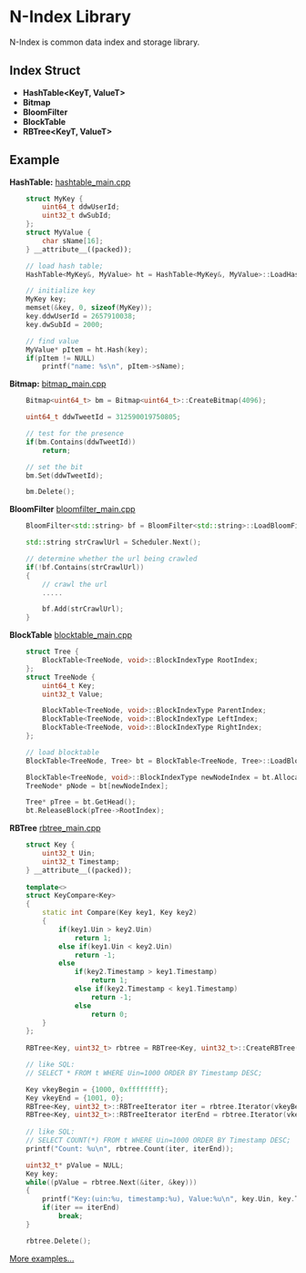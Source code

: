 # N-Index Library
N-Index is common data index and storage library.

## Index Struct ##
* **HashTable<KeyT, ValueT>**
* **Bitmap<KeyT>**
* **BloomFilter<KeyT>**
* **BlockTable<ValueT>**
* **RBTree<KeyT, ValueT>**

## Example ##
**HashTable:** [hashtable_main.cpp][2]
```c++
	struct MyKey {
		uint64_t ddwUserId;
		uint32_t dwSubId;
	};
	struct MyValue {
		char sName[16];
	} __attribute__((packed));

	// load hash table;
	HashTable<MyKey&, MyValue> ht = HashTable<MyKey&, MyValue>::LoadHashTable(...);

	// initialize key
	MyKey key;
	memset(&key, 0, sizeof(MyKey));
	key.ddwUserId = 2657910038;
	key.dwSubId = 2000;

	// find value
	MyValue* pItem = ht.Hash(key);
	if(pItem != NULL)
		printf("name: %s\n", pItem->sName);
```

**Bitmap:** [bitmap_main.cpp][3]
```c++
	Bitmap<uint64_t> bm = Bitmap<uint64_t>::CreateBitmap(4096);

	uint64_t ddwTweetId = 312590019750805;

	// test for the presence
	if(bm.Contains(ddwTweetId))
		return;

	// set the bit
	bm.Set(ddwTweetId);

	bm.Delete();
```

**BloomFilter** [bloomfilter_main.cpp][4]
```c++
	BloomFilter<std::string> bf = BloomFilter<std::string>::LoadBloomFilter(...);

	std::string strCrawlUrl = Scheduler.Next();

	// determine whether the url being crawled
	if(!bf.Contains(strCrawlUrl))
	{
		// crawl the url
		.....

		bf.Add(strCrawlUrl);
	}

```

**BlockTable** [blocktable_main.cpp][5]
```c++
	struct Tree {
		BlockTable<TreeNode, void>::BlockIndexType RootIndex;
	};
	struct TreeNode {
		uint64_t Key;
		uint32_t Value;

		BlockTable<TreeNode, void>::BlockIndexType ParentIndex;
		BlockTable<TreeNode, void>::BlockIndexType LeftIndex;
		BlockTable<TreeNode, void>::BlockIndexType RightIndex;
	};

	// load blocktable
	BlockTable<TreeNode, Tree> bt = BlockTable<TreeNode, Tree>::LoadBlockTable(...);

	BlockTable<TreeNode, void>::BlockIndexType newNodeIndex = bt.AllocateBlock();
	TreeNode* pNode = bt[newNodeIndex];

	Tree* pTree = bt.GetHead();
	bt.ReleaseBlock(pTree->RootIndex);
```

**RBTree** [rbtree_main.cpp][6]
```c++
	struct Key {
		uint32_t Uin;
		uint32_t Timestamp;
	} __attribute__((packed));
	
	template<>
	struct KeyCompare<Key>
	{
		static int Compare(Key key1, Key key2)
		{
			if(key1.Uin > key2.Uin)
				return 1;
			else if(key1.Uin < key2.Uin)
				return -1;
			else
				if(key2.Timestamp > key1.Timestamp)
					return 1;
				else if(key2.Timestamp < key1.Timestamp)
					return -1;
				else
					return 0;
		}
	};
				
	RBTree<Key, uint32_t> rbtree = RBTree<Key, uint32_t>::CreateRBTree(INSERT_NUM);

	// like SQL:
	// SELECT * FROM t WHERE Uin=1000 ORDER BY Timestamp DESC;

	Key vkeyBegin = {1000, 0xffffffff};
	Key vkeyEnd = {1001, 0};
	RBTree<Key, uint32_t>::RBTreeIterator iter = rbtree.Iterator(vkeyBegin);
	RBTree<Key, uint32_t>::RBTreeIterator iterEnd = rbtree.Iterator(vkeyEnd);
	
	// like SQL:
	// SELECT COUNT(*) FROM t WHERE Uin=1000 ORDER BY Timestamp DESC;
	printf("Count: %u\n", rbtree.Count(iter, iterEnd));

	uint32_t* pValue = NULL;
	Key key;
	while((pValue = rbtree.Next(&iter, &key)))
	{
		printf("Key:(uin:%u, timestamp:%u), Value:%u\n", key.Uin, key.Timestamp, *pValue);
		if(iter == iterEnd)
			break;
	}

	rbtree.Delete();
```

[More examples...][1]

  [1]: https://github.com/NickeyWoo/nindex/tree/master/example
  [2]: https://github.com/NickeyWoo/nindex/blob/master/example/hashtable_main.cpp
  [3]: https://github.com/NickeyWoo/nindex/blob/master/example/bitmap_main.cpp
  [4]: https://github.com/NickeyWoo/nindex/blob/master/example/bloomfilter_main.cpp
  [5]: https://github.com/NickeyWoo/nindex/blob/master/example/blocktable_main.cpp
  [6]: https://github.com/NickeyWoo/nindex/blob/master/example/rbtree_main.cpp

